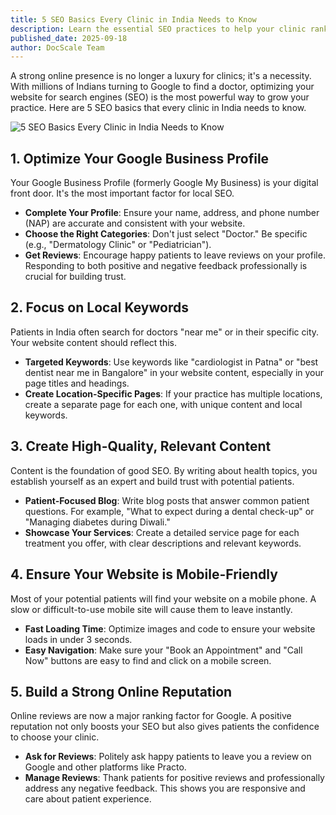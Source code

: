 ```yaml
---
title: 5 SEO Basics Every Clinic in India Needs to Know
description: Learn the essential SEO practices to help your clinic rank higher and attract more local patients.
published_date: 2025-09-18
author: DocScale Team
---
```


A strong online presence is no longer a luxury for clinics; it's a necessity. With millions of Indians turning to Google to find a doctor, optimizing your website for search engines (SEO) is the most powerful way to grow your practice. Here are 5 SEO basics that every clinic in India needs to know.

![5 SEO Basics Every Clinic in India Needs to Know](/images/5-seo-basics-every-clinic-in-india-needs-to-know.png)

## 1. Optimize Your Google Business Profile

Your Google Business Profile (formerly Google My Business) is your digital front door. It's the most important factor for local SEO.
* **Complete Your Profile**: Ensure your name, address, and phone number (NAP) are accurate and consistent with your website.
* **Choose the Right Categories**: Don't just select "Doctor." Be specific (e.g., "Dermatology Clinic" or "Pediatrician").
* **Get Reviews**: Encourage happy patients to leave reviews on your profile. Responding to both positive and negative feedback professionally is crucial for building trust.

## 2. Focus on Local Keywords

Patients in India often search for doctors "near me" or in their specific city. Your website content should reflect this.
* **Targeted Keywords**: Use keywords like "cardiologist in Patna" or "best dentist near me in Bangalore" in your website content, especially in your page titles and headings.
* **Create Location-Specific Pages**: If your practice has multiple locations, create a separate page for each one, with unique content and local keywords.

## 3. Create High-Quality, Relevant Content

Content is the foundation of good SEO. By writing about health topics, you establish yourself as an expert and build trust with potential patients.
* **Patient-Focused Blog**: Write blog posts that answer common patient questions. For example, "What to expect during a dental check-up" or "Managing diabetes during Diwali."
* **Showcase Your Services**: Create a detailed service page for each treatment you offer, with clear descriptions and relevant keywords.

## 4. Ensure Your Website is Mobile-Friendly

Most of your potential patients will find your website on a mobile phone. A slow or difficult-to-use mobile site will cause them to leave instantly.
* **Fast Loading Time**: Optimize images and code to ensure your website loads in under 3 seconds.
* **Easy Navigation**: Make sure your "Book an Appointment" and "Call Now" buttons are easy to find and click on a mobile screen.

## 5. Build a Strong Online Reputation

Online reviews are now a major ranking factor for Google. A positive reputation not only boosts your SEO but also gives patients the confidence to choose your clinic.
* **Ask for Reviews**: Politely ask happy patients to leave you a review on Google and other platforms like Practo.
* **Manage Reviews**: Thank patients for positive reviews and professionally address any negative feedback. This shows you are responsive and care about patient experience.